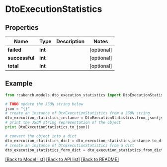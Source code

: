# DtoExecutionStatistics


## Properties

Name | Type | Description | Notes
------------ | ------------- | ------------- | -------------
**failed** | **int** |  | [optional] 
**successful** | **int** |  | [optional] 
**total** | **int** |  | [optional] 

## Example

```python
from rcabench.models.dto_execution_statistics import DtoExecutionStatistics

# TODO update the JSON string below
json = "{}"
# create an instance of DtoExecutionStatistics from a JSON string
dto_execution_statistics_instance = DtoExecutionStatistics.from_json(json)
# print the JSON string representation of the object
print DtoExecutionStatistics.to_json()

# convert the object into a dict
dto_execution_statistics_dict = dto_execution_statistics_instance.to_dict()
# create an instance of DtoExecutionStatistics from a dict
dto_execution_statistics_form_dict = dto_execution_statistics.from_dict(dto_execution_statistics_dict)
```
[[Back to Model list]](../README.md#documentation-for-models) [[Back to API list]](../README.md#documentation-for-api-endpoints) [[Back to README]](../README.md)


